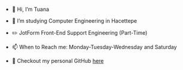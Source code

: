 - 👋 Hi, I’m Tuana
- 🦌 I’m studying Computer Engineering in Hacettepe 
- ✏️ JotForm Front-End Support Engineering (Part-Time)
- 📫 When to Reach me: Monday-Tuesday-Wednesday and Saturday

- 👾 Checkout my personal GitHub [here](https://github.com/tuanacetinkaya)

<!---
tuanacetinkaya-jf/tuanacetinkaya-jf is a ✨ special ✨ repository because its `README.md` (this file) appears on your GitHub profile.
You can click the Preview link to take a look at your changes.
--->
